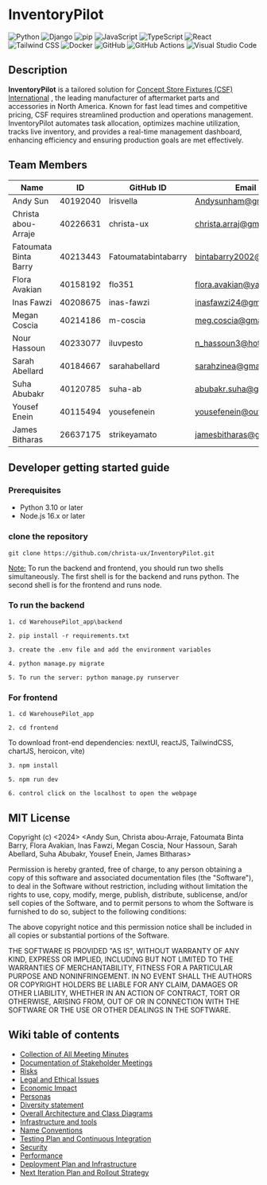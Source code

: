 # InventoryPilot


![Python](https://img.shields.io/badge/Python-blue?style=flat&logo=python)
![Django](https://img.shields.io/badge/Django-green?style=flat&logo=django)
![pip](https://img.shields.io/badge/pip-orange?style=flat&logo=python)
![JavaScript](https://img.shields.io/badge/JavaScript-yellow?style=flat&logo=javascript)
![TypeScript](https://img.shields.io/badge/TypeScript-blue?style=flat&logo=typescript)
![React](https://img.shields.io/badge/React-blue?style=flat&logo=react)
![Tailwind CSS](https://img.shields.io/badge/TailwindCSS-teal?style=flat&logo=tailwindcss)
![Docker](https://img.shields.io/badge/Docker-blue?style=flat&logo=docker)
![GitHub](https://img.shields.io/badge/GitHub-black?style=flat&logo=github)
![GitHub Actions](https://img.shields.io/badge/GitHub%20Actions-grey?style=flat&logo=githubactions)
![Visual Studio Code](https://img.shields.io/badge/VS%20Code-blue?style=flat&logo=visualstudiocode)

## Description
**InventoryPilot** is a tailored solution for [Concept Store Fixtures (CSF) International](https://www.conceptfixtures.com/en/home/)  , the leading manufacturer of aftermarket parts and accessories in North America. Known for fast lead times and competitive pricing, CSF requires streamlined production and operations management. InventoryPilot automates task allocation, optimizes machine utilization, tracks live inventory, and provides a real-time management dashboard, enhancing efficiency and ensuring production goals are met effectively.

## Team Members

| Name                     | ID         | GitHub ID             | Email                        |
|--------------------------|------------|-----------------------|------------------------------|
| Andy Sun                | 40192040   | Irisvella             | Andysunham@gmail.com         |
| Christa abou-Arraje     | 40226631   | christa-ux            | christa.arraj@gmail.com      |
| Fatoumata Binta Barry   | 40213443   | Fatoumatabintabarry   | bintabarry2002@yahoo.ca      |
| Flora Avakian           | 40158192   | flo351                | flora.avakian@yahoo.ca       |
| Inas Fawzi              | 40208675   | inas-fawzi            | inasfawzi24@gmail.com        |
| Megan Coscia            | 40214186   | m-coscia              | meg.coscia@gmail.com         |
| Nour Hassoun            | 40233077   | iluvpesto             | n_hassoun3@hotmail.com       |
| Sarah Abellard          | 40184667   | sarahabellard         | sarahzinea@gmail.com         |
| Suha Abubakr            | 40120785   | suha-ab               | abubakr.suha@gmail.com       |
| Yousef Enein            | 40115494   | yousefenein           | yousefenein@outlook.com      |
| James Bitharas          | 26637175   | strikeyamato          | jamesbitharas@gmail.com      |


## Developer getting started guide
### Prerequisites
- Python 3.10 or later
- Node.js 16.x or later

### clone the repository


```
git clone https://github.com/christa-ux/InventoryPilot.git
```



<ins>Note:</ins> To run the backend and frontend, you should run two shells simultaneously. The first shell is for the backend and runs python. The second shell is for the frontend and runs node.

### To run the backend
```
1. cd WarehousePilot_app\backend
```
```
2. pip install -r requirements.txt
```
```
3. create the .env file and add the environment variables
```
```
4. python manage.py migrate
```
```
5. To run the server: python manage.py runserver
```

### For frontend
```
1. cd WarehousePilot_app
```
```
2. cd frontend
```
To download front-end dependencies: nextUI, reactJS, TailwindCSS, chartJS, heroicon, vite)
```
3. npm install 
```
```
5. npm run dev
```
```
6. control click on the localhost to open the webpage
```


## MIT License
Copyright (c) <2024> <Andy Sun, Christa abou-Arraje, Fatoumata Binta Barry, Flora Avakian, Inas Fawzi, Megan Coscia, Nour Hassoun, Sarah Abellard, Suha Abubakr, Yousef Enein, James Bitharas>

Permission is hereby granted, free of charge, to any person obtaining a copy of this software and associated documentation files (the "Software"), to deal in the Software without restriction, including without limitation the rights to use, copy, modify, merge, publish, distribute, sublicense, and/or sell copies of the Software, and to permit persons to whom the Software is furnished to do so, subject to the following conditions:

The above copyright notice and this permission notice shall be included in all copies or substantial portions of the Software.

THE SOFTWARE IS PROVIDED "AS IS", WITHOUT WARRANTY OF ANY KIND, EXPRESS OR IMPLIED, INCLUDING BUT NOT LIMITED TO THE WARRANTIES OF MERCHANTABILITY, FITNESS FOR A PARTICULAR PURPOSE AND NONINFRINGEMENT. IN NO EVENT SHALL THE AUTHORS OR COPYRIGHT HOLDERS BE LIABLE FOR ANY CLAIM, DAMAGES OR OTHER LIABILITY, WHETHER IN AN ACTION OF CONTRACT, TORT OR OTHERWISE, ARISING FROM, OUT OF OR IN CONNECTION WITH THE SOFTWARE OR THE USE OR OTHER DEALINGS IN THE SOFTWARE.



## Wiki table of contents
- [Collection of All Meeting Minutes](https://github.com/christa-ux/InventoryPilot/wiki/Collection-of-All-Meeting-Minutes)
- [Documentation of Stakeholder Meetings](https://github.com/christa-ux/InventoryPilot/wiki/Documentation-of-Stakeholder-Meetings)
- [Risks](https://github.com/christa-ux/InventoryPilot/wiki/Risks)
- [Legal and Ethical Issues](https://github.com/christa-ux/InventoryPilot/wiki/Legal-and-Ethical-Issues)
- [Economic Impact](https://github.com/christa-ux/InventoryPilot/wiki/Economic-Impact)
- [Personas](https://github.com/christa-ux/InventoryPilot/wiki/Personas)
- [Diversity statement](https://github.com/christa-ux/InventoryPilot/wiki/Diversity-Statement)
- [Overall Architecture and Class Diagrams](https://github.com/christa-ux/InventoryPilot/wiki/Overall-Architecture-and-ClassDiagrams)
- [Infrastructure and tools](https://github.com/christa-ux/InventoryPilot/wiki/Infrastructure-and-Tools)
- [Name Conventions](https://github.com/christa-ux/InventoryPilot/wiki/Name-Conventions)
- [Testing Plan and Continuous Integration](https://github.com/christa-ux/InventoryPilot/wiki/Testing-Plan-and-Continuous-Integration)
- [Security](https://github.com/christa-ux/InventoryPilot/wiki/Security)
- [Performance](https://github.com/christa-ux/InventoryPilot/wiki/Performance)
- [Deployment Plan and Infrastructure](https://github.com/christa-ux/InventoryPilot/wiki/Deployment-Plan-and-Infrastructure)
- [Next Iteration Plan and Rollout Strategy](https://github.com/christa-ux/InventoryPilot/wiki/Next-Iteration-Plan-and-Rollout-Strategy)



